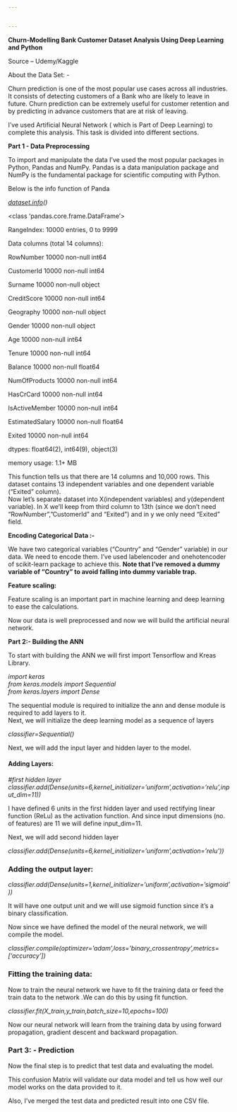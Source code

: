 ```yaml
---


---
```


<p><strong>Churn-Modelling Bank Customer Dataset Analysis Using Deep Learning and Python</strong></p>
<p>Source – Udemy/Kaggle</p>
<p>About the Data Set: -</p>
<p>Churn prediction is one of the most popular use cases across all industries. It consists of detecting customers of a Bank who are likely to leave in future. Churn prediction can be extremely useful for customer retention and by predicting in advance customers that are at risk of leaving.</p>
<p>I’ve used Artificial Neural Network ( which is Part of Deep Learning) to complete this analysis. This task is divided into different sections.</p>
<p><strong>Part 1 - Data Preprocessing</strong></p>
<p>To import and manipulate the data I’ve used the most popular packages in Python, Pandas and NumPy. Pandas is a data manipulation package and NumPy is the fundamental package for scientific computing with Python.</p>
<p>Below is the info function of Panda</p>
<p><em><a href="http://dataset.info">dataset.info</a>()</em></p>
<p>&lt;class ‘pandas.core.frame.DataFrame’&gt;</p>
<p>RangeIndex: 10000 entries, 0 to 9999</p>
<p>Data columns (total 14 columns):</p>
<p>RowNumber  10000 non-null int64</p>
<p>CustomerId  10000 non-null int64</p>
<p>Surname  10000 non-null object</p>
<p>CreditScore  10000 non-null int64</p>
<p>Geography  10000 non-null object</p>
<p>Gender  10000 non-null object</p>
<p>Age  10000 non-null int64</p>
<p>Tenure  10000 non-null int64</p>
<p>Balance  10000 non-null float64</p>
<p>NumOfProducts  10000 non-null int64</p>
<p>HasCrCard  10000 non-null int64</p>
<p>IsActiveMember  10000 non-null int64</p>
<p>EstimatedSalary  10000 non-null float64</p>
<p>Exited  10000 non-null int64</p>
<p>dtypes: float64(2), int64(9), object(3)</p>
<p>memory usage: 1.1+ MB</p>
<p>This function tells us that there are 14 columns and 10,000 rows. This dataset contains 13 independent variables and one dependent variable (“Exited” column).<br>
Now let’s separate dataset into X(independent variables) and y(dependent variable). In X we’ll keep from third column to 13th (since we don’t need “RowNumber”,”CustomerId” and “Exited”) and in y we only need “Exited”  field.</p>
<p><strong>Encoding Categorical Data :-</strong></p>
<p>We have two categorical variables (“Country” and “Gender” variable) in our data. We need to encode them. I’ve used labelencoder and onehotencoder of scikit-learn package to achieve this. <strong>Note that I’ve removed a dummy variable of “Country” to avoid falling into dummy variable trap.</strong></p>
<p><strong>Feature scaling:</strong></p>
<p>Feature scaling is an important part in machine learning and deep learning to ease the calculations.</p>
<p>Now our data is well preprocessed and now we will build the artificial neural network.</p>
<p><strong>Part 2:- Building the ANN</strong></p>
<p>To start with building the ANN we will first import Tensorflow and Kreas Library.</p>
<p><em>import keras</em><br>
<em>from keras.models import Sequential</em><br>
<em>from keras.layers import Dense</em></p>
<p>The sequential module is required to initialize the ann and dense module is required to add layers to it.<br>
Next, we will initialize the deep learning model as a sequence of layers</p>
<p><em>classifier=Sequential()</em></p>
<p>Next, we will add the input layer and hidden layer to the model.</p>
<h4 id="adding-layers"><strong>Adding Layers:</strong></h4>
<p><em>#first hidden layer</em><br>
<em>classifier.add(Dense(units=6,kernel_initializer=’uniform’,activation=’relu’,input_dim=11))</em></p>
<p>I have defined 6 units in the first hidden layer and used rectifying linear function (ReLu) as the activation function. And since input dimensions (no. of features) are 11 we will define input_dim=11.</p>
<p>Next, we will add second hidden layer</p>
<p><em>classifier.add(Dense(units=6,kernel_initializer=’uniform’,activation=’relu’))</em></p>
<h3 id="adding-the-output-layer"><strong>Adding the output layer:</strong></h3>
<p><em>classifier.add(Dense(units=1,kernel_initializer=’uniform’,activation=’sigmoid’))</em></p>
<p>It will have one output unit and we will use sigmoid function since it’s a binary classification.</p>
<p>Now since we have defined the model of the neural network, we will compile the model.</p>
<p><em>classifier.compile(optimizer=’adam’,loss=’binary_crossentropy’,metrics=[‘accuracy’])</em></p>
<h3 id="fitting-the-training-data"><strong>Fitting the training data:</strong></h3>
<p>Now to train the neural network we have to fit the training data or feed the train data to the network .We can do this by using fit function.</p>
<p><em>classifier.fit(X_train,y_train,batch_size=10,epochs=100)</em></p>
<p>Now our neural network will learn from the training data by using forward propagation, gradient descent and backward propagation.</p>
<h3 id="part-3---prediction"><strong>Part 3: -</strong> <strong>Prediction</strong></h3>
<p>Now the final step is to predict that test data and evaluating the model.</p>
<p>This confusion Matrix will validate our data model and tell us how well our model works on the data provided to it.</p>
<p>Also, I’ve merged the test data and predicted result into one CSV file.</p>

